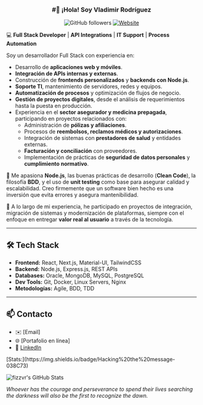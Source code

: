 <p align="center">
	<h3 align="center">#👋 ¡Hola! Soy Vladimir Rodríguez</h3>
</p>

<p align="center">
  <img alt="GitHub followers" src="https://img.shields.io/github/followers/fizzvr?style=social">
  <a href="http://vladimirdev.me"><img alt="Website" src="https://img.shields.io/website-up-down-green-red/http/shields.io.svg"></a>
</p>


💻 **Full Stack Developer** | **API Integrations** | **IT Support** | **Process Automation**  

Soy un desarrollador Full Stack con experiencia en:  

- Desarrollo de **aplicaciones web y móviles**.  
- **Integración de APIs internas y externas**.  
- Construcción de **frontends personalizados** y **backends con Node.js**.  
- **Soporte TI**, mantenimiento de servidores, redes y equipos.  
- **Automatización de procesos** y optimización de flujos de negocio.  
- **Gestión de proyectos digitales**, desde el análisis de requerimientos hasta la puesta en producción.  
- Experiencia en el **sector asegurador y medicina prepagada**, participando en proyectos relacionados con:  
  - Administración de **pólizas y afiliaciones**.  
  - Procesos de **reembolsos, reclamos médicos y autorizaciones**.  
  - Integración de sistemas con **prestadores de salud** y entidades externas.  
  - **Facturación y conciliación** con proveedores.  
  - Implementación de prácticas de **seguridad de datos personales** y **cumplimiento normativo**.  

🌱 Me apasiona **Node.js**, las buenas prácticas de desarrollo (**Clean Code**), la filosofía **BDD**, y el uso de **unit testing** como base para asegurar calidad y escalabilidad. Creo firmemente que un software bien hecho es una inversión que evita errores y asegura mantenibilidad.  

🚀 A lo largo de mi experiencia, he participado en proyectos de integración, migración de sistemas y modernización de plataformas, siempre con el enfoque en entregar **valor real al usuario** a través de la tecnología.  

---

## 🛠️ Tech Stack

- **Frontend:** React, Next.js, Material-UI, TailwindCSS  
- **Backend:** Node.js, Express.js, REST APIs  
- **Databases:** Oracle, MongoDB, MySQL, PostgreSQL  
- **Dev Tools:** Git, Docker, Linux Servers, Nginx  
- **Metodologías:** Agile, BDD, TDD  

---

## 📫 Contacto
- ✉️ [Email]  
- 🌐 [Portafolio en línea]  
- 💼 [LinkedIn](https://www.linkedin.com/in/fizzvr)  


<p>[Stats:](https://img.shields.io/badge/Hacking%20the%20message-038C73)</p>

<p>
<img src="https://github-readme-stats.vercel.app/api?username=fizzvr&theme=merko&hide_border=true&count_private=true" alt="fizzvr's GitHub Stats" />



</p>

*Whoever has the courage and perseverance to spend their lives searching the darkness will also be the first to recognize the dawn.*
